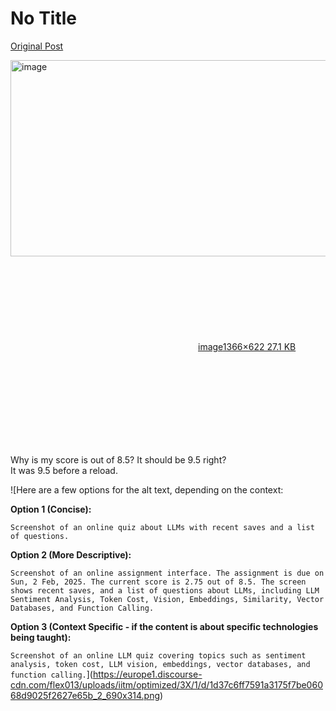 # No Title

[Original Post](https://discourse.onlinedegree.iitm.ac.in/t/163247/25)

<p><div class="lightbox-wrapper"><a class="lightbox" href="https://europe1.discourse-cdn.com/flex013/uploads/iitm/original/3X/1/d/1d37c6ff7591a3175f7be06068d9025f2627e65b.png" data-download-href="/uploads/short-url/4atlDGnGzMrb1Ou6oj3ArTtpD7B.png?dl=1" title="image" rel="noopener nofollow ugc"><img src="https://europe1.discourse-cdn.com/flex013/uploads/iitm/optimized/3X/1/d/1d37c6ff7591a3175f7be06068d9025f2627e65b_2_690x314.png" alt="image" data-base62-sha1="4atlDGnGzMrb1Ou6oj3ArTtpD7B" width="690" height="314" srcset="https://europe1.discourse-cdn.com/flex013/uploads/iitm/optimized/3X/1/d/1d37c6ff7591a3175f7be06068d9025f2627e65b_2_690x314.png, https://europe1.discourse-cdn.com/flex013/uploads/iitm/optimized/3X/1/d/1d37c6ff7591a3175f7be06068d9025f2627e65b_2_1035x471.png 1.5x, https://europe1.discourse-cdn.com/flex013/uploads/iitm/original/3X/1/d/1d37c6ff7591a3175f7be06068d9025f2627e65b.png 2x" data-dominant-color="1B2C29"><div class="meta"><svg class="fa d-icon d-icon-far-image svg-icon" aria-hidden="true"><use href="#far-image"></use></svg><span class="filename">image</span><span class="informations">1366×622 27.1 KB</span><svg class="fa d-icon d-icon-discourse-expand svg-icon" aria-hidden="true"><use href="#discourse-expand"></use></svg></div></a></div></p>
<p>Why is my score is out of 8.5? It should be 9.5 right?<br>
It was 9.5 before a reload.</p>

![Here are a few options for the alt text, depending on the context:

**Option 1 (Concise):**

`Screenshot of an online quiz about LLMs with recent saves and a list of questions.`

**Option 2 (More Descriptive):**

`Screenshot of an online assignment interface. The assignment is due on Sun, 2 Feb, 2025. The current score is 2.75 out of 8.5. The screen shows recent saves, and a list of questions about LLMs, including LLM Sentiment Analysis, Token Cost, Vision, Embeddings, Similarity, Vector Databases, and Function Calling.`

**Option 3 (Context Specific - if the content is about specific technologies being taught):**

`Screenshot of an online LLM quiz covering topics such as sentiment analysis, token cost, LLM vision, embeddings, vector databases, and function calling.`](https://europe1.discourse-cdn.com/flex013/uploads/iitm/optimized/3X/1/d/1d37c6ff7591a3175f7be06068d9025f2627e65b_2_690x314.png)